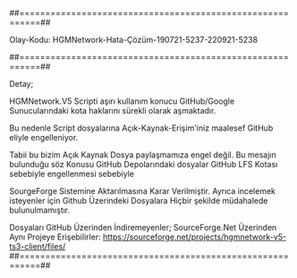 ##==========================================================##

   Olay-Kodu: HGMNetwork-Hata-Çözüm-190721-5237-220921-5238
   
##==========================================================##

Detay;

HGMNetwork.V5 Scripti aşırı kullanım konucu
GitHub/Google Sunucularındaki kota haklarını sürekli olarak
aşmaktadır.

Bu nedenle Script dosyalarına
Açık-Kaynak-Erişim'iniz maalesef GitHub eliyle engelleniyor.

Tabii bu bizim Açık Kaynak Dosya paylaşmamıza engel değil.
Bu mesajın bulunduğu söz Konusu GitHub Depolarındaki dosyalar 
GitHub LFS Kotası sebebiyle engellenmesi sebebiyle

SourgeForge Sistemine Aktarılmasına Karar Verilmiştir.
Ayrıca incelemek isteyenler için Github Üzerindeki Dosyalara
Hiçbir şekilde müdahalede bulunulmamıştır.

Dosyaları GitHub Üzerinden İndiremeyenler;
SourceForge.Net Üzerinden Aynı Projeye Erişebilirler:
https://sourceforge.net/projects/hgmnetwork-v5-ts3-client/files/
##==========================================================##
